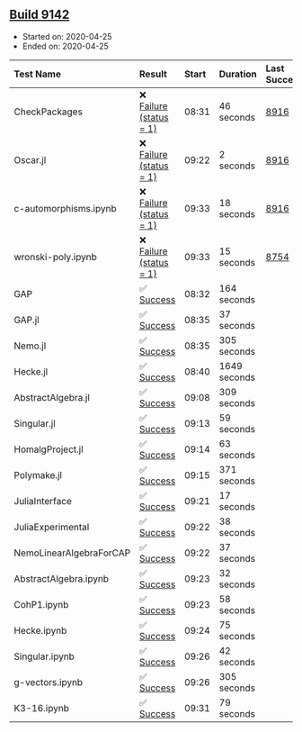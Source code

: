 ## [Build 9142](https://oscarci.mathematik.uni-kl.de/job/oscar/9142/)

* Started on: 2020-04-25
* Ended on: 2020-04-25

| Test Name    | Result | Start | Duration | Last Success | First Failure |
|:-------------|:-------|:------|:---------|:-------------|:--------------|
| CheckPackages | ❌ [Failure (status = 1)](https://oscarci.mathematik.uni-kl.de/job/oscar/9142/artifact/logs/build-9142/CheckPackages.log) | 08:31 | 46 seconds | [8916](https://oscarci.mathematik.uni-kl.de/job/oscar/8916/) | [8920](https://oscarci.mathematik.uni-kl.de/job/oscar/8920/) |
| Oscar.jl | ❌ [Failure (status = 1)](https://oscarci.mathematik.uni-kl.de/job/oscar/9142/artifact/logs/build-9142/Oscar.jl.log) | 09:22 | 2 seconds | [8916](https://oscarci.mathematik.uni-kl.de/job/oscar/8916/) | [8920](https://oscarci.mathematik.uni-kl.de/job/oscar/8920/) |
| c-automorphisms.ipynb | ❌ [Failure (status = 1)](https://oscarci.mathematik.uni-kl.de/job/oscar/9142/artifact/logs/build-9142/c-automorphisms.ipynb.log) | 09:33 | 18 seconds | [8916](https://oscarci.mathematik.uni-kl.de/job/oscar/8916/) | [8920](https://oscarci.mathematik.uni-kl.de/job/oscar/8920/) |
| wronski-poly.ipynb | ❌ [Failure (status = 1)](https://oscarci.mathematik.uni-kl.de/job/oscar/9142/artifact/logs/build-9142/wronski-poly.ipynb.log) | 09:33 | 15 seconds | [8754](https://oscarci.mathematik.uni-kl.de/job/oscar/8754/) | [8755](https://oscarci.mathematik.uni-kl.de/job/oscar/8755/) |
| GAP | ✅ [Success](https://oscarci.mathematik.uni-kl.de/job/oscar/9142/artifact/logs/build-9142/GAP.log) | 08:32 | 164 seconds |  |  |
| GAP.jl | ✅ [Success](https://oscarci.mathematik.uni-kl.de/job/oscar/9142/artifact/logs/build-9142/GAP.jl.log) | 08:35 | 37 seconds |  |  |
| Nemo.jl | ✅ [Success](https://oscarci.mathematik.uni-kl.de/job/oscar/9142/artifact/logs/build-9142/Nemo.jl.log) | 08:35 | 305 seconds |  |  |
| Hecke.jl | ✅ [Success](https://oscarci.mathematik.uni-kl.de/job/oscar/9142/artifact/logs/build-9142/Hecke.jl.log) | 08:40 | 1649 seconds |  |  |
| AbstractAlgebra.jl | ✅ [Success](https://oscarci.mathematik.uni-kl.de/job/oscar/9142/artifact/logs/build-9142/AbstractAlgebra.jl.log) | 09:08 | 309 seconds |  |  |
| Singular.jl | ✅ [Success](https://oscarci.mathematik.uni-kl.de/job/oscar/9142/artifact/logs/build-9142/Singular.jl.log) | 09:13 | 59 seconds |  |  |
| HomalgProject.jl | ✅ [Success](https://oscarci.mathematik.uni-kl.de/job/oscar/9142/artifact/logs/build-9142/HomalgProject.jl.log) | 09:14 | 63 seconds |  |  |
| Polymake.jl | ✅ [Success](https://oscarci.mathematik.uni-kl.de/job/oscar/9142/artifact/logs/build-9142/Polymake.jl.log) | 09:15 | 371 seconds |  |  |
| JuliaInterface | ✅ [Success](https://oscarci.mathematik.uni-kl.de/job/oscar/9142/artifact/logs/build-9142/JuliaInterface.log) | 09:21 | 17 seconds |  |  |
| JuliaExperimental | ✅ [Success](https://oscarci.mathematik.uni-kl.de/job/oscar/9142/artifact/logs/build-9142/JuliaExperimental.log) | 09:22 | 38 seconds |  |  |
| NemoLinearAlgebraForCAP | ✅ [Success](https://oscarci.mathematik.uni-kl.de/job/oscar/9142/artifact/logs/build-9142/NemoLinearAlgebraForCAP.log) | 09:22 | 37 seconds |  |  |
| AbstractAlgebra.ipynb | ✅ [Success](https://oscarci.mathematik.uni-kl.de/job/oscar/9142/artifact/logs/build-9142/AbstractAlgebra.ipynb.log) | 09:23 | 32 seconds |  |  |
| CohP1.ipynb | ✅ [Success](https://oscarci.mathematik.uni-kl.de/job/oscar/9142/artifact/logs/build-9142/CohP1.ipynb.log) | 09:23 | 58 seconds |  |  |
| Hecke.ipynb | ✅ [Success](https://oscarci.mathematik.uni-kl.de/job/oscar/9142/artifact/logs/build-9142/Hecke.ipynb.log) | 09:24 | 75 seconds |  |  |
| Singular.ipynb | ✅ [Success](https://oscarci.mathematik.uni-kl.de/job/oscar/9142/artifact/logs/build-9142/Singular.ipynb.log) | 09:26 | 42 seconds |  |  |
| g-vectors.ipynb | ✅ [Success](https://oscarci.mathematik.uni-kl.de/job/oscar/9142/artifact/logs/build-9142/g-vectors.ipynb.log) | 09:26 | 305 seconds |  |  |
| K3-16.ipynb | ✅ [Success](https://oscarci.mathematik.uni-kl.de/job/oscar/9142/artifact/logs/build-9142/K3-16.ipynb.log) | 09:31 | 79 seconds |  |  |

